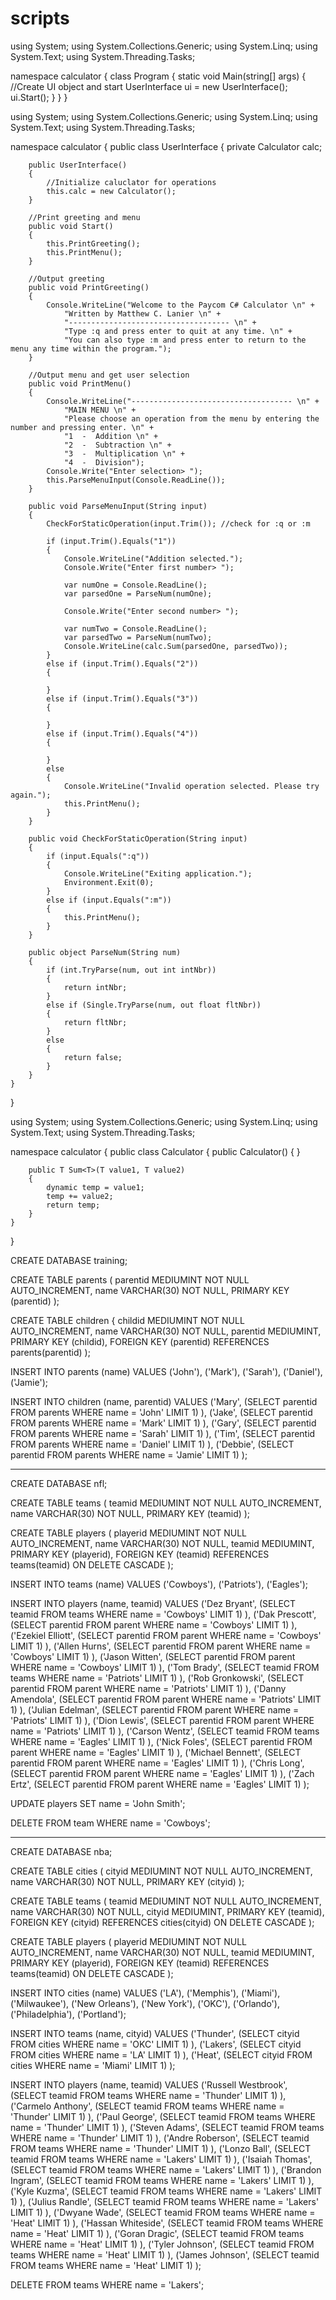 # scripts

using System;
using System.Collections.Generic;
using System.Linq;
using System.Text;
using System.Threading.Tasks;

namespace calculator
{
    class Program
    {
        static void Main(string[] args)
        {
            //Create UI object and start
            UserInterface ui = new UserInterface();
            ui.Start();
        }
    }
}

using System;
using System.Collections.Generic;
using System.Linq;
using System.Text;
using System.Threading.Tasks;

namespace calculator
{
    public class UserInterface
    {
        private Calculator calc; 

        public UserInterface()
        {
            //Initialize caluclator for operations
            this.calc = new Calculator();
        }

        //Print greeting and menu
        public void Start()
        {
            this.PrintGreeting();
            this.PrintMenu();
        }

        //Output greeting
        public void PrintGreeting()
        {
            Console.WriteLine("Welcome to the Paycom C# Calculator \n" +
                "Written by Matthew C. Lanier \n" +
                "------------------------------------ \n" +
                "Type :q and press enter to quit at any time. \n" +
                "You can also type :m and press enter to return to the menu any time within the program.");
        }

        //Output menu and get user selection
        public void PrintMenu()
        {
            Console.WriteLine("------------------------------------ \n" +
                "MAIN MENU \n" +
                "Please choose an operation from the menu by entering the number and pressing enter. \n" +
                "1  -  Addition \n" +
                "2  -  Subtraction \n" +
                "3  -  Multiplication \n" +
                "4  -  Division");
            Console.Write("Enter selection> ");
            this.ParseMenuInput(Console.ReadLine());
        }

        public void ParseMenuInput(String input)
        {
            CheckForStaticOperation(input.Trim()); //check for :q or :m

            if (input.Trim().Equals("1"))
            {
                Console.WriteLine("Addition selected.");
                Console.Write("Enter first number> ");

                var numOne = Console.ReadLine();
                var parsedOne = ParseNum(numOne);

                Console.Write("Enter second number> ");

                var numTwo = Console.ReadLine();
                var parsedTwo = ParseNum(numTwo);
                Console.WriteLine(calc.Sum(parsedOne, parsedTwo));
            }
            else if (input.Trim().Equals("2"))
            {

            }
            else if (input.Trim().Equals("3"))
            {

            }
            else if (input.Trim().Equals("4"))
            {

            }
            else
            {
                Console.WriteLine("Invalid operation selected. Please try again.");
                this.PrintMenu();
            }
        }

        public void CheckForStaticOperation(String input)
        {
            if (input.Equals(":q"))
            {
                Console.WriteLine("Exiting application.");
                Environment.Exit(0);
            }
            else if (input.Equals(":m"))
            {
                this.PrintMenu();
            }
        }

        public object ParseNum(String num)
        {
            if (int.TryParse(num, out int intNbr))
            {
                return intNbr;
            }
            else if (Single.TryParse(num, out float fltNbr))
            {
                return fltNbr;
            }
            else
            {
                return false;
            }
        }
    }
}



using System;
using System.Collections.Generic;
using System.Linq;
using System.Text;
using System.Threading.Tasks;

namespace calculator
{
    public class Calculator
    {
        public Calculator()
        {
        }

        public T Sum<T>(T value1, T value2)
        {
            dynamic temp = value1;
            temp += value2;
            return temp;
        }
    }
}






CREATE DATABASE training;

CREATE TABLE parents (
	parentid MEDIUMINT NOT NULL AUTO_INCREMENT,
	name VARCHAR(30) NOT NULL,
	PRIMARY KEY (parentid)
);

CREATE TABLE children {
	childid MEDIUMINT NOT NULL AUTO_INCREMENT,
	name VARCHAR(30) NOT NULL,
	parentid MEDIUMINT,
	PRIMARY KEY (childid),
	FOREIGN KEY (parentid) REFERENCES parents(parentid)
);

INSERT INTO parents (name) VALUES
	('John'),
	('Mark'), 
	('Sarah'), 
	('Daniel'),
	('Jamie');

INSERT INTO children (name, parentid) VALUES
	('Mary', (SELECT parentid FROM parents WHERE name = 'John' LIMIT 1) ),
	('Jake', (SELECT parentid FROM parents WHERE name = 'Mark' LIMIT 1) ),
	('Gary', (SELECT parentid FROM parents WHERE name = 'Sarah' LIMIT 1) ),
	('Tim', (SELECT parentid FROM parents WHERE name = 'Daniel' LIMIT 1) ),
	('Debbie', (SELECT parentid FROM parents WHERE name = 'Jamie' LIMIT 1) );

---------------

CREATE DATABASE nfl;

CREATE TABLE teams (
	teamid MEDIUMINT NOT NULL AUTO_INCREMENT,
	name VARCHAR(30) NOT NULL,
	PRIMARY KEY (teamid)
);

CREATE TABLE players (
	playerid MEDIUMINT NOT NULL AUTO_INCREMENT,
	name VARCHAR(30) NOT NULL,
	teamid MEDIUMINT,
	PRIMARY KEY (playerid),
	FOREIGN KEY (teamid) REFERENCES teams(teamid)
	ON DELETE CASCADE
);

INSERT INTO teams (name) VALUES
	('Cowboys'),
	('Patriots'), 
	('Eagles');

INSERT INTO players (name, teamid) VALUES
	('Dez Bryant', (SELECT teamid FROM teams WHERE name = 'Cowboys' LIMIT 1) ),
	('Dak Prescott', (SELECT parentid FROM parent WHERE name = 'Cowboys' LIMIT 1) ),
	('Ezekiel Elliott', (SELECT parentid FROM parent WHERE name = 'Cowboys' LIMIT 1) ),
	('Allen Hurns', (SELECT parentid FROM parent WHERE name = 'Cowboys' LIMIT 1) ),
	('Jason Witten', (SELECT parentid FROM parent WHERE name = 'Cowboys' LIMIT 1) ),
	('Tom Brady', (SELECT teamid FROM teams WHERE name = 'Patriots' LIMIT 1) ),
	('Rob Gronkowski', (SELECT parentid FROM parent WHERE name = 'Patriots' LIMIT 1) ),
	('Danny Amendola', (SELECT parentid FROM parent WHERE name = 'Patriots' LIMIT 1) ),
	('Julian Edelman', (SELECT parentid FROM parent WHERE name = 'Patriots' LIMIT 1) ),
	('Dion Lewis', (SELECT parentid FROM parent WHERE name = 'Patriots' LIMIT 1) ),
	('Carson Wentz', (SELECT teamid FROM teams WHERE name = 'Eagles' LIMIT 1) ),
	('Nick Foles', (SELECT parentid FROM parent WHERE name = 'Eagles' LIMIT 1) ),
	('Michael Bennett', (SELECT parentid FROM parent WHERE name = 'Eagles' LIMIT 1) ),
	('Chris Long', (SELECT parentid FROM parent WHERE name = 'Eagles' LIMIT 1) ),
	('Zach Ertz', (SELECT parentid FROM parent WHERE name = 'Eagles' LIMIT 1) );

UPDATE players SET name = 'John Smith';

DELETE FROM team WHERE name = 'Cowboys';

---------------

CREATE DATABASE nba;

CREATE TABLE cities (
	cityid MEDIUMINT NOT NULL AUTO_INCREMENT,
	name VARCHAR(30) NOT NULL,
	PRIMARY KEY (cityid)
);

CREATE TABLE teams (
	teamid MEDIUMINT NOT NULL AUTO_INCREMENT,
	name VARCHAR(30) NOT NULL,
	cityid MEDIUMINT,
	PRIMARY KEY (teamid),
	FOREIGN KEY (cityid) REFERENCES cities(cityid)
	ON DELETE CASCADE
);

CREATE TABLE players (
	playerid MEDIUMINT NOT NULL AUTO_INCREMENT,
	name VARCHAR(30) NOT NULL,
	teamid MEDIUMINT,
	PRIMARY KEY (playerid),
	FOREIGN KEY (teamid) REFERENCES teams(teamid)
	ON DELETE CASCADE
);


INSERT INTO cities (name) VALUES 
	('LA'), ('Memphis'), ('Miami'), ('Milwaukee'), ('New Orleans'),
	('New York'), ('OKC'), ('Orlando'), ('Philadelphia'), ('Portland');

INSERT INTO teams (name, cityid) VALUES
	('Thunder', (SELECT cityid FROM cities WHERE name = 'OKC' LIMIT 1) ), 
	('Lakers', (SELECT cityid FROM cities WHERE name = 'LA' LIMIT 1) ),
	('Heat', (SELECT cityid FROM cities WHERE name = 'Miami' LIMIT 1) );

INSERT INTO players (name, teamid) VALUES
	('Russell Westbrook', (SELECT teamid FROM teams WHERE name = 'Thunder' LIMIT 1) ),
	('Carmelo Anthony', (SELECT teamid FROM teams WHERE name = 'Thunder' LIMIT 1) ),
	('Paul George', (SELECT teamid FROM teams WHERE name = 'Thunder' LIMIT 1) ),
	('Steven Adams', (SELECT teamid FROM teams WHERE name = 'Thunder' LIMIT 1) ),
	('Andre Roberson', (SELECT teamid FROM teams WHERE name = 'Thunder' LIMIT 1) ),
	('Lonzo Ball', (SELECT teamid FROM teams WHERE name = 'Lakers' LIMIT 1) ),
	('Isaiah Thomas', (SELECT teamid FROM teams WHERE name = 'Lakers' LIMIT 1) ),
	('Brandon Ingram', (SELECT teamid FROM teams WHERE name = 'Lakers' LIMIT 1) ),
	('Kyle Kuzma', (SELECT teamid FROM teams WHERE name = 'Lakers' LIMIT 1) ),
	('Julius Randle', (SELECT teamid FROM teams WHERE name = 'Lakers' LIMIT 1) ),
	('Dwyane Wade', (SELECT teamid FROM teams WHERE name = 'Heat' LIMIT 1) ),
	('Hassan Whiteside', (SELECT teamid FROM teams WHERE name = 'Heat' LIMIT 1) ),
	('Goran Dragic', (SELECT teamid FROM teams WHERE name = 'Heat' LIMIT 1) ),
	('Tyler Johnson', (SELECT teamid FROM teams WHERE name = 'Heat' LIMIT 1) ),
	('James Johnson', (SELECT teamid FROM teams WHERE name = 'Heat' LIMIT 1) );

DELETE FROM teams WHERE name = 'Lakers'; 

